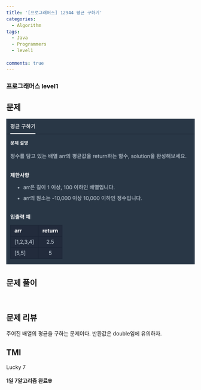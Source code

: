 ```yaml
---
title: '[프로그래머스] 12944 평균 구하기'
categories:
  - Algorithm
tags:
  - Java
  - Programmers
  - level1

comments: true 
---
```

### 프로그래머스 level1

## 문제
 <a href="/assets/images/P12944.png"><img src="/assets/images/P12944.png"></a>
 <br/>

## 문제 풀이
<script src="https://gist.github.com/kyeahen/a1fea7d607006fd23108749d20229d52.js"></script>
<br/>

## 문제 리뷰

주어진 배열의 평균을 구하는 문제이다.
반환값은 double임에 유의하자.

## TMI

Lucky 7<br>
<br/>
**1일 7알고리즘 완료🤓**



